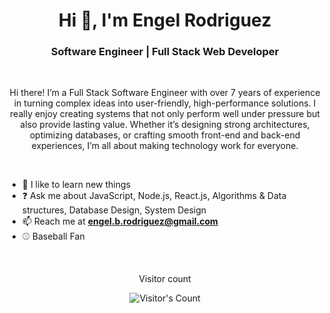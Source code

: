<h1 align="center">Hi 👋, I'm Engel Rodriguez</h1>
<h3 align="center">Software Engineer | Full Stack Web Developer</h3>
<br >

<p align="center">
Hi there! I’m a Full Stack Software Engineer with over 7 years of experience in turning complex ideas into user-friendly, high-performance solutions. I really enjoy creating systems that not only perform well under pressure but also provide lasting value. Whether it’s designing strong architectures, optimizing databases, or crafting smooth front-end and back-end experiences, I’m all about making technology work for everyone.

</p>
<br >


- 📖 I like to learn new things
- ❓ Ask me about JavaScript, Node.js, React.js, Algorithms & Data structures, Database Design, System Design     
- 📫 Reach me at **engel.b.rodriguez@gmail.com**
- ⚾ Baseball Fan
<br >

<div align="center"> 
  <p>Visitor count</p>
  <img src="https://profile-counter.glitch.me/{EngelBRod}/count.svg" alt="Visitor's Count" />
</div>

